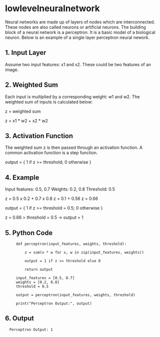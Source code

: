 # lowlevelneuralnetwork
Neural networks are made up of layers of nodes which are interconnected. These nodes are also called neurons or artificial neurons. The building block of a neural network is a perceptron. It is a basic model of a biological neuron. Below is an example of a single layer perceptron neural nework.

## 1. Input Layer
   Assume two input features: x1 and x2. These could be two features of an image.

## 2. Weighted Sum
   Each input is multiplied by a corresponding weight: w1 and w2. The weighted sum of inputs is calculated       below:

   z = weighted sum

   z = x1 * w2 + x2 * w2

## 3. Activation Function

   The weighted sum z is then passed through an activation function. A common activation function is a step       function.

   output = { 1 if z >= threshold; 0 otherwise }

## 4. Example

   Input features: 0.5, 0.7
   Weights: 0.2, 0.8
   Threshold: 0.5

   z = 0.5 x 0.2 + 0.7 x 0.8
   z = 0.1 + 0.56
   z = 0.66

   output = { 1 if z >= threshold = 0.5; 0 otherwise }

   z = 0.66 > threshold = 0.5 -> output = 1

## 5. Python Code

         def perceptron(input_features, weights, threshold):

             z = sum(x * w for x, w in zip(input_features, weights))

             output = 1 if z >= threshold else 0

             return output

         input_features = [0.5, 0.7]
         weights = [0.2, 0.8]
         threshold = 0.5

         output = perceptron(input_features, weights, threshold)

         print("Perceptron Output:", output)

## 6. Output

      Perceptron Output: 1
   
